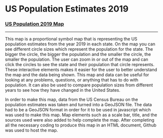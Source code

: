 # US Population Estimates 2019
### [US Population 2019 Map](https://fogartycb.github.io/US_Population_Estimates_2019/)
-------------
This map is a proportional symbol map that is representing the US population estimates from the year 2019 in each state.  On the map you can see different circle sizes which represent the population for the state.  The bigger the circle, the bigger the population and the smaller the circle, the smaller the population.  The user can zoom in or out of the map and can click the circles to see the state and their population that circle represents.  These interactive elements makes it easier for the user to better understand the map and the data being shown.  This map and data can be useful for looking at any problems, questions, or anything that has to do with population.  It can also be used to compare population sizes from different years to see how they have changed in the United States.  

In order to make this map, data from the US Census Bureau on the population estimates was taken and turned into a GeoJSON file.  The data had to be a GeoJSON format in order for it to be used in javascript which was used to make this map.  Map elements such as a scale bar, title, and the sources used were also added to help complete the map.  After completing all the necessary coding to produce this map in an HTML document, Github was used to host the map. 
